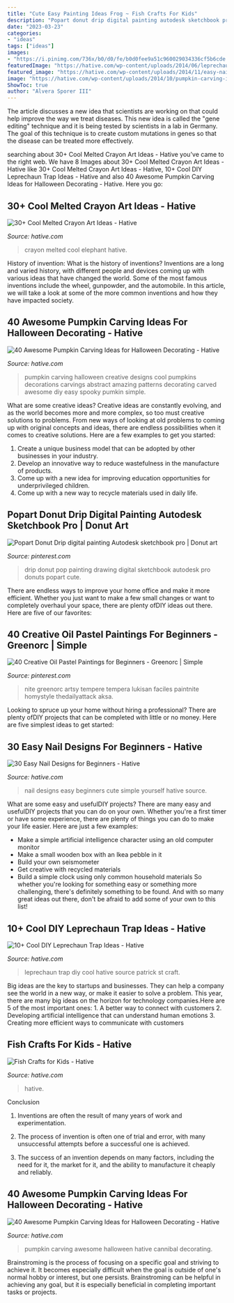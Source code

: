 ```yaml
---
title: "Cute Easy Painting Ideas Frog ~ Fish Crafts For Kids"
description: "Popart donut drip digital painting autodesk sketchbook pro"
date: "2023-03-23"
categories:
- "ideas"
tags: ["ideas"]
images:
- "https://i.pinimg.com/736x/b0/d0/fe/b0d0fee9a51c960029034336cf5b6cde.jpg"
featuredImage: "https://hative.com/wp-content/uploads/2014/06/leprechaun-trap-ideas/9-leprechaun-trap-ideas.jpg"
featured_image: "https://hative.com/wp-content/uploads/2014/11/easy-nail-designs/23-easy-nail-designs-for-beginners.jpg"
image: "https://hative.com/wp-content/uploads/2014/10/pumpkin-carving-ideas/17-cannibal-cute-pumpkin.jpg"
ShowToc: true
author: "Alvera Sporer III"
---
```



The article discusses a new idea that scientists are working on that could help improve the way we treat diseases. This new idea is called the "gene editing" technique and it is being tested by scientists in a lab in Germany. The goal of this technique is to create custom mutations in genes so that the disease can be treated more effectively.

	

		
searching about 30+ Cool Melted Crayon Art Ideas - Hative you've came to the right web. We have 8 Images about 30+ Cool Melted Crayon Art Ideas - Hative like 30+ Cool Melted Crayon Art Ideas - Hative, 10+ Cool DIY Leprechaun Trap Ideas - Hative and also 40 Awesome Pumpkin Carving Ideas for Halloween Decorating - Hative. Here you go:
		
    
## 30+ Cool Melted Crayon Art Ideas - Hative

<img loading=lazy src="https://hative.com/wp-content/uploads/2014/04/melted-crayon-art/21-melted-crayon-elephant.jpg" onerror="this.onerror=null;this.src='https://tse2.mm.bing.net/th?id=OIP.rmCI2l8XCxUpGLYhAp3JCAHaJ4&amp;pid=15.1';" alt="30+ Cool Melted Crayon Art Ideas - Hative">

_Source: hative.com_

>crayon melted cool elephant hative. 

	

History of invention: What is the history of inventions?
Inventions are a long and varied history, with different people and devices coming up with various ideas that have changed the world. Some of the most famous inventions include the wheel, gunpowder, and the automobile. In this article, we will take a look at some of the more common inventions and how they have impacted society.

    
## 40 Awesome Pumpkin Carving Ideas For Halloween Decorating - Hative

<img loading=lazy src="https://hative.com/wp-content/uploads/2014/10/pumpkin-carving-ideas/19-abstract-pumpkin.jpg" onerror="this.onerror=null;this.src='https://tse1.mm.bing.net/th?id=OIP.4Qt5VOSelIm1VvZmVvHcnQHaKX&amp;pid=15.1';" alt="40 Awesome Pumpkin Carving Ideas for Halloween Decorating - Hative">

_Source: hative.com_

>pumpkin carving halloween creative designs cool pumpkins decorations carvings abstract amazing patterns decorating carved awesome diy easy spooky pumkin simple. 

	

What are some creative ideas?
Creative ideas are constantly evolving, and as the world becomes more and more complex, so too must creative solutions to problems. From new ways of looking at old problems to coming up with original concepts and ideas, there are endless possibilities when it comes to creative solutions. Here are a few examples to get you started:
1. Create a unique business model that can be adopted by other businesses in your industry.
2. Develop an innovative way to reduce wastefulness in the manufacture of products.
3. Come up with a new idea for improving education opportunities for underprivileged children.
4. Come up with a new way to recycle materials used in daily life.

    
## Popart Donut Drip Digital Painting Autodesk Sketchbook Pro | Donut Art

<img loading=lazy src="https://i.pinimg.com/736x/b0/d0/fe/b0d0fee9a51c960029034336cf5b6cde.jpg" onerror="this.onerror=null;this.src='https://tse1.mm.bing.net/th?id=OIP.PYkxYHjZiCrN2FRZf8Pm_AHaNK&amp;pid=15.1';" alt="Popart Donut Drip digital painting Autodesk sketchbook pro | Donut art">

_Source: pinterest.com_

>drip donut pop painting drawing digital sketchbook autodesk pro donuts popart cute. 

	

There are endless ways to improve your home office and make it more efficient. Whether you just want to make a few small changes or want to completely overhaul your space, there are plenty ofDIY ideas out there. Here are five of our favorites: 

    
## 40 Creative Oil Pastel Paintings For Beginners - Greenorc | Simple

<img loading=lazy src="https://i.pinimg.com/736x/f5/e3/a5/f5e3a55a589c00350ecfd230a706eebe.jpg" onerror="this.onerror=null;this.src='https://tse3.mm.bing.net/th?id=OIP.JkFU4L_YEW9WoRXUsGh7PgHaJ4&amp;pid=15.1';" alt="40 Creative Oil Pastel Paintings for Beginners - Greenorc | Simple">

_Source: pinterest.com_

>nite greenorc artsy tempere tempera lukisan faciles paintnite homystyle thedailyattack aksa. 

	

Looking to spruce up your home without hiring a professional? There are plenty ofDIY projects that can be completed with little or no money. Here are five simplest ideas to get started: 

    
## 30 Easy Nail Designs For Beginners - Hative

<img loading=lazy src="https://hative.com/wp-content/uploads/2014/11/easy-nail-designs/23-easy-nail-designs-for-beginners.jpg" onerror="this.onerror=null;this.src='https://tse3.mm.bing.net/th?id=OIP.g48jJNphC7MbAO-7sYPUBQHaHa&amp;pid=15.1';" alt="30 Easy Nail Designs for Beginners - Hative">

_Source: hative.com_

>nail designs easy beginners cute simple yourself hative source. 

	

What are some easy and usefulDIY projects?
There are many easy and usefulDIY projects that you can do on your own. Whether you're a first timer or have some experience, there are plenty of things you can do to make your life easier. Here are just a few examples: 
- Make a simple artificial intelligence character using an old computer monitor 
- Make a small wooden box with an Ikea pebble in it 
- Build your own seismometer 
- Get creative with recycled materials 
- Build a simple clock using only common household materials 
So whether you're looking for something easy or something more challenging, there's definitely something to be found. And with so many great ideas out there, don't be afraid to add some of your own to this list!

    
## 10+ Cool DIY Leprechaun Trap Ideas - Hative

<img loading=lazy src="https://hative.com/wp-content/uploads/2014/06/leprechaun-trap-ideas/9-leprechaun-trap-ideas.jpg" onerror="this.onerror=null;this.src='https://tse2.mm.bing.net/th?id=OIP.xLMajJcDS9m5vbeMYdK-CgHaJ4&amp;pid=15.1';" alt="10+ Cool DIY Leprechaun Trap Ideas - Hative">

_Source: hative.com_

>leprechaun trap diy cool hative source patrick st craft. 

	

Big ideas are the key to startups and businesses. They can help a company see the world in a new way, or make it easier to solve a problem. This year, there are many big ideas on the horizon for technology companies.Here are 5 of the most important ones: 1. A better way to connect with customers 2. Developing artificial intelligence that can understand human emotions 3. Creating more efficient ways to communicate with customers 
    
## Fish Crafts For Kids - Hative

<img loading=lazy src="http://hative.com/wp-content/uploads/2015/01/fish-crafts/6-fish-crafts-for-kids.jpg" onerror="this.onerror=null;this.src='https://tse1.mm.bing.net/th?id=OIP.UBFQOjozlXsYe8alVAVqEwHaLH&amp;pid=15.1';" alt="Fish Crafts for Kids - Hative">

_Source: hative.com_

>hative. 

	

Conclusion
1. Inventions are often the result of many years of work and experimentation.
2. The process of invention is often one of trial and error, with many unsuccessful attempts before a successful one is achieved.

3. The success of an invention depends on many factors, including the need for it, the market for it, and the ability to manufacture it cheaply and reliably.

    
## 40 Awesome Pumpkin Carving Ideas For Halloween Decorating - Hative

<img loading=lazy src="https://hative.com/wp-content/uploads/2014/10/pumpkin-carving-ideas/17-cannibal-cute-pumpkin.jpg" onerror="this.onerror=null;this.src='https://tse4.mm.bing.net/th?id=OIP.1evxGPVTYqoyC9hVnjMG-wHaIh&amp;pid=15.1';" alt="40 Awesome Pumpkin Carving Ideas for Halloween Decorating - Hative">

_Source: hative.com_

>pumpkin carving awesome halloween hative cannibal decorating. 

	

Brainstroming is the process of focusing on a specific goal and striving to achieve it. It becomes especially difficult when the goal is outside of one's normal hobby or interest, but one persists. Brainstroming can be helpful in achieving any goal, but it is especially beneficial in completing important tasks or projects.

